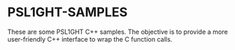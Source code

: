 PSL1GHT-SAMPLES
===============

These are some PSL1GHT C++ samples. The objective is to provide a more user-friendly C++ interface to wrap the C function calls.
